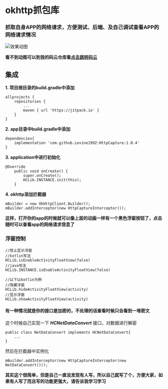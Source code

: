 # okhttp抓包库
### 抓取自身APP的网络请求，方便测试、后端、及自己调试查看APP的网络请求情况
![效果动图](https://images.gitee.com/uploads/images/2020/0615/211612_bd2bd9cf_1032805.gif "ezgif.com-gif-maker.gif")

 **看不到动图可以到我的码云仓库看[点击跳转码云](https://gitee.com/BDWen/HttpCapture)**

## 集成
 **1. 项目根目录的build.gradle中添加**

```
allprojects {
    repositories {
        ...
        maven { url 'https://jitpack.io' }
    }
}
```
 **2. app目录中build.gradle中添加**

```
dependencies{
    implementation 'com.github.Levine1992:HttpCapture:1.0.4'
}
```

 **3. application中进行初始化**

```
@Override
    public void onCreate() {
        super.onCreate();
        HCLib.INSTANCE.init(this);
    }
```
 **4. okhttp添加拦截器**

```
mBuilder = new OkHttpClient.Builder();
mBuilder.addInterceptor(new HttpCaptureInterceptor());
```
 **这样，打开你的app的时候就可以像上面的动画一样有一个黑色浮窗按钮了，点击随时可以查看app的网络请求信息了**
### 浮窗控制
```
//禁止显示浮窗
//kotlin写法
HCLib.isEnableActivityFloatView(false)
//java写法
HCLib.INSTANCE.isEnableActivityFloatView(false)

//以下以kotlin为例
//隐藏浮窗
HCLib.hideActivityFloatView(activity)
//显示浮窗
HCLib.showActivityFloatView(activity)
```
#### 有一种情况就是你的接口是加密的，不处理的话查看时候只会看到一堆密文

这个时候自己实现一下 **_HCNetDataConvert_** 接口，对数据进行解密

```
public class NetDataConvert implements HCNetDataConvert{
    ...
}
```
然后在拦截器中实例化

```
mBuilder.addInterceptor(new HttpCaptureInterceptor(new NetDataConvert()));
```

 **其实这个很简单，但是自己一直没发现有人写，所以自己就写了个，方便大家，如果有人写了而且写的功能更强大，请告诉我学习学习**




